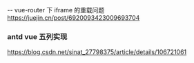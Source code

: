 -- vue-router 下 iframe 的重载问题 https://juejin.cn/post/6920093423009693704   


### antd vue 五列实现 
https://blog.csdn.net/sinat_27798375/article/details/106721061
